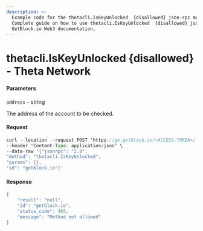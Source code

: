 ```yaml
---
description: >-
  Example code for the thetacli.IsKeyUnlocked  {disallowed} json-rpc method.
  Сomplete guide on how to use thetacli.IsKeyUnlocked  {disallowed} json-rpc in
  GetBlock.io Web3 documentation.
---
```


# thetacli.IsKeyUnlocked {disallowed} - Theta Network

#### Parameters

`address` - string

The address of the account to be checked.

#### Request

```java
curl --location --request POST 'https://go.getblock.io/<ACCESS-TOKEN>/' \
--header 'Content-Type: application/json' \
--data-raw '{"jsonrpc": "2.0",
"method": "thetacli.IsKeyUnlocked",
"params": {},
"id": "getblock.io"}'
```

#### Response

```java
{
    "result": "null",
    "id": "getblock.io",
    "status_code": 405,
    "message": "Method not allowed"
}
```
